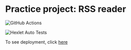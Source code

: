 # Practice project: RSS reader

![GitHub Actions](https://github.com/afreakanist/frontend-project-lvl3/actions/workflows/main.yml/badge.svg)

![Hexlet Auto Tests](https://github.com/afreakanist/frontend-project-lvl3/actions/workflows/hexlet-check.yml/badge.svg)

To see deployment, click [here](https://rss-reader-afreakanist.vercel.app/)